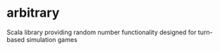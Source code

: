 # arbitrary

Scala library providing random number functionality designed for turn-based simulation games
